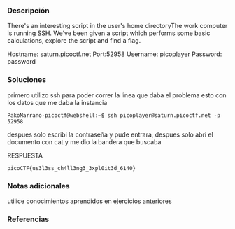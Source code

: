 ### Descripción 
There's an interesting script in the user's home directoryThe work computer is running SSH. We've been given a script which performs some basic calculations, explore the script and find a flag.

Hostname: saturn.picoctf.net 
Port:52958 
Username: picoplayer Password: password


### Soluciones
primero utilizo ssh para poder correr la linea que daba el problema esto con los datos que me daba la instancia
```
PakoMarrano-picoctf@webshell:~$ ssh picoplayer@saturn.picoctf.net -p 52958
```
 
despues solo escribi la contraseña y pude entrara, despues solo abri el documento con cat y me dio la bandera que buscaba 


RESPUESTA

```
picoCTF{us3l3ss_ch4ll3ng3_3xpl0it3d_6140}
```


### Notas adicionales 

utilice conocimientos aprendidos en ejercicios anteriores

### Referencias 
